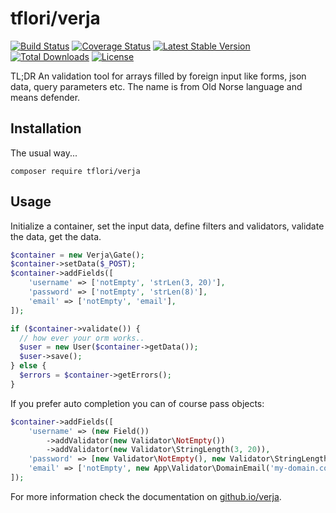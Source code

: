 # tflori/verja

[![Build Status](https://travis-ci.org/tfloir/verja.svg?branch=master)](https://travis-ci.org/tfloir/verja)
[![Coverage Status](https://coveralls.io/repos/github/tfloir/verja/badge.svg?branch=master)](https://coveralls.io/github/tfloir/verja?branch=master)
[![Latest Stable Version](https://poser.pugx.org/tfloir/verja/v/stable.svg)](https://packagist.org/packages/tfloir/verja) 
[![Total Downloads](https://poser.pugx.org/tfloir/verja/downloads.svg)](https://packagist.org/packages/tfloir/verja) 
[![License](https://poser.pugx.org/tfloir/verja/license.svg)](https://packagist.org/packages/tfloir/verja)

TL;DR An validation tool for arrays filled by foreign input like forms, json data, query parameters etc. The name is
from Old Norse language and means defender.

## Installation

The usual way...

```console
composer require tflori/verja
```

## Usage

Initialize a container, set the input data, define filters and validators, validate the data, get the data.

```php
$container = new Verja\Gate();
$container->setData($_POST);
$container->addFields([
    'username' => ['notEmpty', 'strLen(3, 20)'],
    'password' => ['notEmpty', 'strLen(8)'],
    'email' => ['notEmpty', 'email'],
]);

if ($container->validate()) {
  // how ever your orm works..
  $user = new User($container->getData());
  $user->save();
} else {
  $errors = $container->getErrors();
}
```

If you prefer auto completion you can of course pass objects:

```php
$container->addFields([
    'username' => (new Field())
        ->addValidator(new Validator\NotEmpty())
        ->addValidator(new Validator\StringLength(3, 20)),
    'password' => [new Validator\NotEmpty(), new Validator\StringLength(8)],
    'email' => ['notEmpty', new App\Validator\DomainEmail('my-domain.com')]
]);
```

For more information check the documentation on [github.io/verja](https://tflori.github.io/verja/). 
